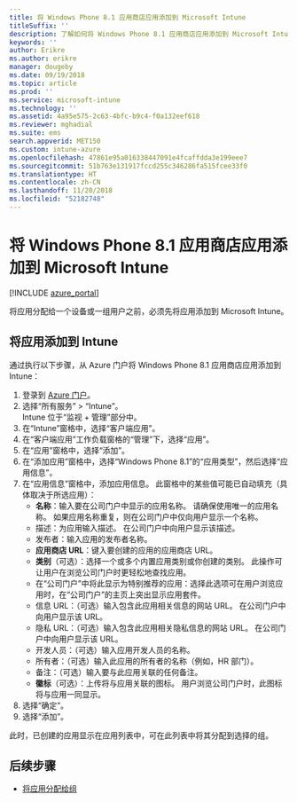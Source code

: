 ```yaml
---
title: 将 Windows Phone 8.1 应用商店应用添加到 Microsoft Intune
titleSuffix: ''
description: 了解如何将 Windows Phone 8.1 应用商店应用添加到 Microsoft Intune。
keywords: ''
author: Erikre
ms.author: erikre
manager: dougeby
ms.date: 09/19/2018
ms.topic: article
ms.prod: ''
ms.service: microsoft-intune
ms.technology: ''
ms.assetid: 4a95e575-2c63-4bfc-b9c4-f0a132eef618
ms.reviewer: mghadial
ms.suite: ems
search.appverid: MET150
ms.custom: intune-azure
ms.openlocfilehash: 47861e95a016338447091e4fcaffdda3e199eee7
ms.sourcegitcommit: 51b763e131917fccd255c346286fa515fcee33f0
ms.translationtype: HT
ms.contentlocale: zh-CN
ms.lasthandoff: 11/20/2018
ms.locfileid: "52182748"
---
```

# <a name="add-windows-phone-81-store-apps-to-microsoft-intune"></a>将 Windows Phone 8.1 应用商店应用添加到 Microsoft Intune

[!INCLUDE [azure_portal](./includes/azure_portal.md)]

将应用分配给一个设备或一组用户之前，必须先将应用添加到 Microsoft Intune。 

## <a name="add-an-app-to-intune"></a>将应用添加到 Intune
通过执行以下步骤，从 Azure 门户将 Windows Phone 8.1 应用商店应用添加到 Intune：

1. 登录到 [Azure 门户](https://portal.azure.com)。
2. 选择“所有服务” > “Intune”。  
    Intune 位于“监视 + 管理”部分中。
3. 在“Intune”窗格中，选择“客户端应用”。
4. 在“客户端应用”工作负载窗格的“管理”下，选择“应用”。
5. 在“应用”窗格中，选择“添加”。
6. 在“添加应用”窗格中，选择“Windows Phone 8.1”的“应用类型”，然后选择“应用信息”。
7. 在“应用信息”窗格中，添加应用信息。 此窗格中的某些值可能已自动填充（具体取决于所选应用）：
    - **名称**：输入要在公司门户中显示的应用名称。 请确保使用唯一的应用名称。 如果应用名称重复，则在公司门户中仅向用户显示一个名称。
    - 描述：为应用输入描述。 在公司门户中向用户显示该描述。
    - 发布者：输入应用的发布者名称。
    - **应用商店 URL**：键入要创建的应用的应用商店 URL。
    - **类别**（可选）：选择一个或多个内置应用类别或你创建的类别。 此操作可让用户在浏览公司门户时更轻松地查找应用。
    - 在“公司门户”中将此显示为特别推荐的应用：选择此选项可在用户浏览应用时，在“公司门户”的主页上突出显示应用套件。
    - 信息 URL：（可选）输入包含此应用相关信息的网站 URL。 在公司门户中向用户显示该 URL。
    - 隐私 URL：（可选）输入包含此应用相关隐私信息的网站 URL。 在公司门户中向用户显示该 URL。
    - 开发人员：（可选）输入应用开发人员的名称。
    - 所有者：（可选）输入此应用的所有者的名称（例如，HR 部门）。
    - 备注：（可选）输入要与此应用关联的任何备注。
    - **徽标**（可选）：上传将与应用关联的图标。 用户浏览公司门户时，此图标将与应用一同显示。
8. 选择“确定”。
9. 选择“添加”。

此时，已创建的应用显示在应用列表中，可在此列表中将其分配到选择的组。

## <a name="next-steps"></a>后续步骤

- [将应用分配给组](apps-deploy.md)
